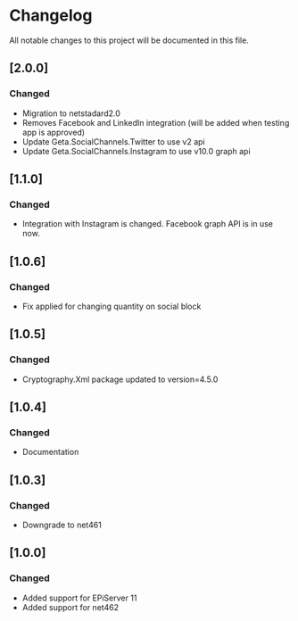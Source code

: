 # Changelog

All notable changes to this project will be documented in this file.

## [2.0.0]

### Changed
- Migration to netstadard2.0
- Removes Facebook and LinkedIn integration (will be added when testing app is approved)
- Update Geta.SocialChannels.Twitter to use v2 api
- Update Geta.SocialChannels.Instagram to use v10.0 graph api

## [1.1.0]

### Changed
- Integration with Instagram is changed. Facebook graph API is in use now. 

## [1.0.6]

### Changed
- Fix applied for changing quantity on social block

## [1.0.5]

### Changed
- Cryptography.Xml package updated to version=4.5.0

## [1.0.4]

### Changed
- Documentation

## [1.0.3]

### Changed
- Downgrade to net461

## [1.0.0]

### Changed
- Added support for EPiServer 11
- Added support for net462
